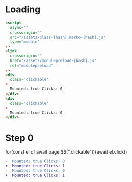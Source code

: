 # Loading

```html
<script
  async=""
  crossorigin=""
  src="/assets/class-[hash].marko-[hash].js"
  type="module"
/>
<link
  crossorigin=""
  href="/assets/modulepreload-[hash].js"
  rel="modulepreload"
/>
<div
  class="clickable"
>
  Mounted: true Clicks: 0
</div>
<div
  class="clickable"
>
  Mounted: true Clicks: 0
</div>
```

# Step 0
for(const el of await page.$$(".clickable")){await el.click()

```diff
-  Mounted: true Clicks: 0
+  Mounted: true Clicks: 1
-  Mounted: true Clicks: 0
+  Mounted: true Clicks: 1

```

